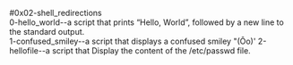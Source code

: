 #0x02-shell_redirections \
0-hello_world--a script that prints “Hello, World”, followed by a new line to the standard output.\
1-confused_smiley--a script that displays a confused smiley "(Ôo)' 
2-hellofile--a script that Display the content of the /etc/passwd file. 
